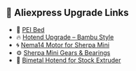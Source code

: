 ## 🛒 Aliexpress Upgrade Links

- 🧲 [PEI Bed](https://tr.aliexpress.com/item/1005004992757753.html)  
- 🔥 [Hotend Upgrade – Bambu Style](https://tr.aliexpress.com/item/1005005193902909.html)  
- 🌀 [Nema14 Motor for Sherpa Mini](https://tr.aliexpress.com/item/1005002997600597.html)  
- ⚙️ [Sherpa Mini Gears & Bearings](https://tr.aliexpress.com/item/1005006023988927.html)  
- 🔩 [Bimetal Hotend for Stock Extruder](https://tr.aliexpress.com/item/1005002907726643.html)

